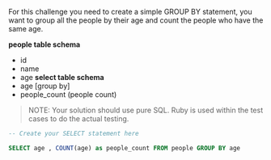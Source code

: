 For this challenge you need to create a simple GROUP BY statement, you want to group all the people by their age and count the people who have the same age.

**people table schema**
- id
- name
- age
**select table schema**
- age [group by]
- people_count (people count)

>NOTE: Your solution should use pure SQL. Ruby is used within the test cases to do the actual testing.



```sql
-- Create your SELECT statement here

SELECT age , COUNT(age) as people_count FROM people GROUP BY age
```